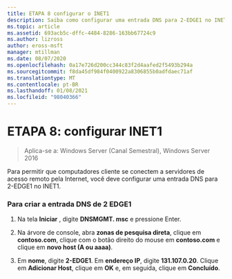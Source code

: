 ```yaml
---
title: ETAPA 8 configurar o INET1
description: Saiba como configurar uma entrada DNS para 2-EDGE1 no INET1.
ms.topic: article
ms.assetid: 693acb5c-dffc-4484-8286-163bb67724c9
ms.author: lizross
author: eross-msft
manager: mtillman
ms.date: 08/07/2020
ms.openlocfilehash: 0a17e726d200cc344c83f2d4aafed2f5493b294a
ms.sourcegitcommit: f8da45df984f0400922a8306855b0adfdaec71af
ms.translationtype: MT
ms.contentlocale: pt-BR
ms.lasthandoff: 01/08/2021
ms.locfileid: "98040366"
---
```

# <a name="step-8-configure-inet1"></a>ETAPA 8: configurar INET1

>Aplica-se a: Windows Server (Canal Semestral), Windows Server 2016

Para permitir que computadores cliente se conectem a servidores de acesso remoto pela Internet, você deve configurar uma entrada DNS para 2-EDGE1 no INET1.

### <a name="to-create-the-2-edge1-dns-entry"></a>Para criar a entrada DNS de 2 EDGE1

1.  Na tela **Iniciar** , digite **DNSMGMT. msc** e pressione Enter.

2.  Na árvore de console, abra **zonas de pesquisa direta**, clique em **contoso.com**, clique com o botão direito do mouse em **contoso.com** e clique em **novo host (A ou aaaa)**.

3.  Em **nome**, digite **2-EDGE1**. Em **endereço IP**, digite **131.107.0.20**. Clique em **Adicionar Host**, clique em **OK** e, em seguida, clique em **Concluído**.



